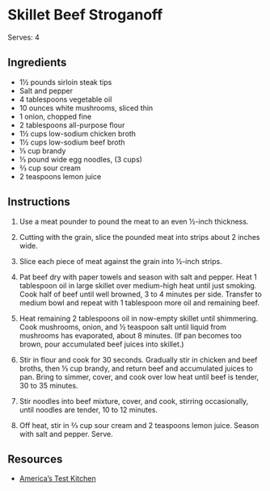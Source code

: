 # Skillet Beef Stroganoff

Serves: 4

## Ingredients

* 1½ pounds sirloin steak tips
* Salt and pepper
* 4 tablespoons vegetable oil
* 10 ounces white mushrooms, sliced thin
* 1 onion, chopped fine
* 2 tablespoons all-purpose flour
* 1½ cups low-sodium chicken broth
* 1½ cups low-sodium beef broth
* ⅓ cup brandy
* ⅓ pound wide egg noodles, (3 cups)
* ⅔ cup sour cream
* 2 teaspoons lemon juice

## Instructions

1. Use a meat pounder to pound the meat to an even ½-inch thickness.

2. Cutting with the grain, slice the pounded meat into strips about 2 inches wide.

3. Slice each piece of meat against the grain into ½-inch strips.

4. Pat beef dry with paper towels and season with salt and pepper. Heat 1 tablespoon oil in large skillet over medium-high heat until just smoking. Cook half of beef until well browned, 3 to 4 minutes per side. Transfer to medium bowl and repeat with 1 tablespoon more oil and remaining beef.

5. Heat remaining 2 tablespoons oil in now-empty skillet until shimmering. Cook mushrooms, onion, and ½ teaspoon salt until liquid from mushrooms has evaporated, about 8 minutes. (If pan becomes too brown, pour accumulated beef juices into skillet.)

6. Stir in flour and cook for 30 seconds. Gradually stir in chicken and beef broths, then ⅓ cup brandy, and return beef and accumulated juices to pan. Bring to simmer, cover, and cook over low heat until beef is tender, 30 to 35 minutes.

7. Stir noodles into beef mixture, cover, and cook, stirring occasionally, until noodles are tender, 10 to 12 minutes.

8. Off heat, stir in ⅔ cup sour cream and 2 teaspoons lemon juice. Season with salt and pepper. Serve.

## Resources

* [America’s Test Kitchen](https://www.americastestkitchen.com/recipes/3543-skillet-beef-stroganoff)
